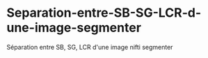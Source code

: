 # Separation-entre-SB-SG-LCR-d-une-image-segmenter
Séparation entre SB, SG, LCR d'une image nifti segmenter

